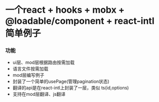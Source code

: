 # 一个react + hooks + mobx + @loadable/component + react-intl 简单例子

### 功能
* ui层、mod层根据路由按需加载
* 语言文件按需加载
* mod层编写例子
* 封装了一个简单的usePage(管理pagination状态)
* 翻译的api是在react-intl上封装了一层，类似 ts(id,options)
* 支持在mod层翻译、js翻译


